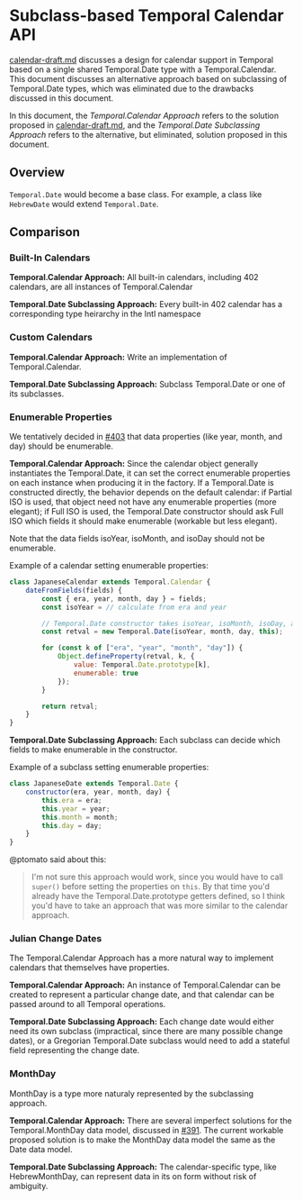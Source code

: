 Subclass-based Temporal Calendar API
====================================

[calendar-draft.md](calendar-draft.md) discusses a design for calendar support in Temporal based on a single shared Temporal.Date type with a Temporal.Calendar.  This document discusses an alternative approach based on subclassing of Temporal.Date types, which was eliminated due to the drawbacks discussed in this document.

In this document, the *Temporal.Calendar Approach* refers to the solution proposed in [calendar-draft.md](calendar-draft.md), and the *Temporal.Date Subclassing Approach* refers to the alternative, but eliminated, solution proposed in this document.

## Overview

`Temporal.Date` would become a base class.  For example, a class like `HebrewDate` would extend `Temporal.Date`.

## Comparison

### Built-In Calendars

**Temporal.Calendar Approach:** All built-in calendars, including 402 calendars, are all instances of Temporal.Calendar

**Temporal.Date Subclassing Approach:** Every built-in 402 calendar has a corresponding type heirarchy in the Intl namespace

### Custom Calendars

**Temporal.Calendar Approach:** Write an implementation of Temporal.Calendar.

**Temporal.Date Subclassing Approach:** Subclass Temporal.Date or one of its subclasses.

### Enumerable Properties

We tentatively decided in [#403](https://github.com/tc39/proposal-temporal/issues/403) that data properties (like year, month, and day) should be enumerable.

**Temporal.Calendar Approach:** Since the calendar object generally instantiates the Temporal.Date, it can set the correct enumerable properties on each instance when producing it in the factory.  If a Temporal.Date is constructed directly, the behavior depends on the default calendar: if Partial ISO is used, that object need not have any enumerable properties (more elegant); if Full ISO is used, the Temporal.Date constructor should ask Full ISO which fields it should make enumerable (workable but less elegant).

Note that the data fields isoYear, isoMonth, and isoDay should not be enumerable.

Example of a calendar setting enumerable properties:

```javascript
class JapaneseCalendar extends Temporal.Calendar {
    dateFromFields(fields) {
        const { era, year, month, day } = fields;
        const isoYear = // calculate from era and year

        // Temporal.Date constructor takes isoYear, isoMonth, isoDay, and calendar
        const retval = new Temporal.Date(isoYear, month, day, this);

        for (const k of ["era", "year", "month", "day"]) {
            Object.defineProperty(retval, k, {
                value: Temporal.Date.prototype[k],
                enumerable: true
            });
        }

        return retval;
    }
}
```

**Temporal.Date Subclassing Approach:** Each subclass can decide which fields to make enumerable in the constructor.

Example of a subclass setting enumerable properties:

```javascript
class JapaneseDate extends Temporal.Date {
    constructor(era, year, month, day) {
        this.era = era;
        this.year = year;
        this.month = month;
        this.day = day;
    }
}
```

@ptomato said about this:

> I'm not sure this approach would work, since you would have to call `super()` before setting the properties on `this`. By that time you'd already have the Temporal.Date.prototype getters defined, so I think you'd have to take an approach that was more similar to the calendar approach.

### Julian Change Dates

The Temporal.Calendar Approach has a more natural way to implement calendars that themselves have properties.

**Temporal.Calendar Approach:** An instance of Temporal.Calendar can be created to represent a particular change date, and that calendar can be passed around to all Temporal operations.

**Temporal.Date Subclassing Approach:** Each change date would either need its own subclass (impractical, since there are many possible change dates), or a Gregorian Temporal.Date subclass would need to add a stateful field representing the change date.

### MonthDay

MonthDay is a type more naturaly represented by the subclassing approach.

**Temporal.Calendar Approach:** There are several imperfect solutions for the Temporal.MonthDay data model, discussed in [#391](https://github.com/tc39/proposal-temporal/issues/391).  The current workable proposed solution is to make the MonthDay data model the same as the Date data model.

**Temporal.Date Subclassing Approach:** The calendar-specific type, like HebrewMonthDay, can represent data in its on form without risk of ambiguity.






